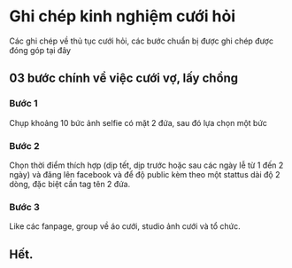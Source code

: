 # Ghi chép kinh nghiệm cưới hỏi

Các ghi chép về thủ tục cưới hỏi, các bước chuẩn bị được ghi chép được đóng góp tại đây

## 03 bước chính về việc cưới vợ, lấy chồng

### Bước 1

Chụp khoảng 10 bức ảnh selfie có mặt 2 đứa, sau đó lựa chọn một bức

### Bước 2

Chọn thời điểm thích hợp (dịp tết, dịp trước hoặc sau các ngày lễ từ 1 đến 2 ngày) và đăng lên facebook và để độ public kèm theo một stattus dài độ 2 dòng, đặc biệt cần tag tên 2 đứa.

### Bước 3

Like các fanpage, group về áo cưới, studio ảnh cưới và tổ chức.

## Hết.

